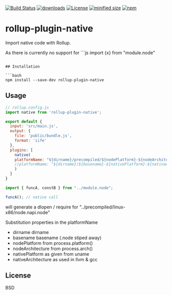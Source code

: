 [![Build Status](https://secure.travis-ci.org/arlac77/rollup-plugin-native.png)](http://travis-ci.org/arlac77/rollup-plugin-native)
[![downloads](http://img.shields.io/npm/dm/rollup-plugin-native.svg?style=flat-square)](https://npmjs.org/package/rollup-plugin-native)
[![License](https://img.shields.io/badge/License-BSD%203--Clause-blue.svg)](https://opensource.org/licenses/BSD-3-Clause)
[![minified size](https://badgen.net/bundlephobia/min/rollup-plugin-native)](https://bundlephobia.com/result?p=rollup-plugin-native)
[![npm](https://img.shields.io/npm/v/rollup-plugin-native.svg)](https://www.npmjs.com/package/rollup-plugin-native)


# rollup-plugin-native

Import native code with Rollup.

As there is currently no support for ```js
import {x} from "module.node"
```

## Installation

```bash
npm install --save-dev rollup-plugin-native
```


## Usage

```js
// rollup.config.js
import native from 'rollup-plugin-native';

export default {
  input: 'src/main.js',
  output: {
    file: 'public/bundle.js',
    format: 'iife'
  },
  plugins: [
    native(
    platformName: "${dirname}/precompiled/${nodePlatform}-${nodeArchitecture}/node.napi.node",
    //platformName: "${dirname}/${basename}-${nativePlatform}-${nativeArchitecture}.node",
    )
  ]
}
```

```js
import { funcA, constB } from "../module.node";

funcA(); // native call

```

will generate a dlopen / require for
"../precompiled/linux-x86/node.napi.node"

Substitution properties in the platformName 
- dirname dirname
- basename basename (.node stiped away)
- nodePlatform from process.platform()
- nodeArchitecture from process.arch()
- nativePlatform as given from uname
- nativeArchitecture as used in llvm & gcc

## License

BSD